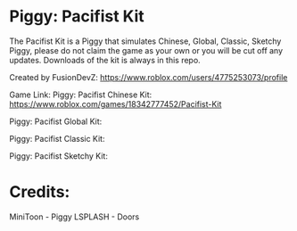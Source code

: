 # Piggy: Pacifist Kit
The Pacifist Kit is a Piggy that simulates Chinese, Global, Classic, Sketchy Piggy, please do not claim the game as your own or you will be cut off any updates.
Downloads of the kit is always in this repo.

Created by FusionDevZ: https://www.roblox.com/users/4775253073/profile

Game Link: 
Piggy: Pacifist Chinese Kit: https://www.roblox.com/games/18342777452/Pacifist-Kit

Piggy: Pacifist Global Kit:

Piggy: Pacifist Classic Kit:

Piggy: Pacifist Sketchy Kit:

# Credits:
MiniToon - Piggy
LSPLASH - Doors
